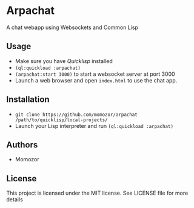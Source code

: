 # Arpachat
A chat webapp using Websockets and Common Lisp

## Usage
* Make sure you have *Quicklisp* installed
* `(ql:quickload :arpachat)`
* `(arpachat:start 3000)` to start a websocket server at port 3000
* Launch a web browser and open `index.html` to use the chat app.

## Installation
* `git clone https://github.com/momozor/arpachat /path/to/quicklisp/local-projects/`
* Launch your Lisp interpreter and run `(ql:quickload :arpachat)`

## Authors
* Momozor

## License
This project is licensed under the MIT license. See LICENSE file for more details
